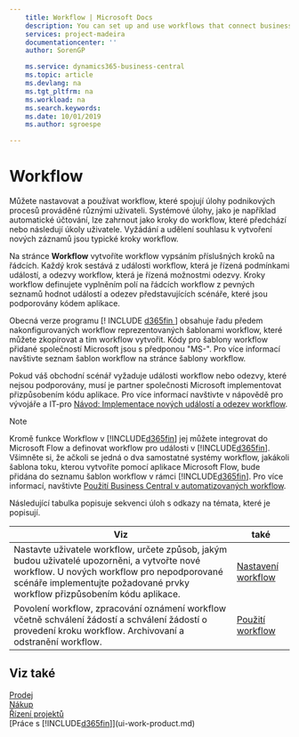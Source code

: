 ```yaml
---
    title: Workflow | Microsoft Docs
    description: You can set up and use workflows that connect business-process tasks performed by different users. System tasks, such as automatic posting, can be included as steps in workflows, preceded or followed by user tasks. Requesting and granting approval to create new records are typical workflow steps.
    services: project-madeira
    documentationcenter: ''
    author: SorenGP

    ms.service: dynamics365-business-central
    ms.topic: article
    ms.devlang: na
    ms.tgt_pltfrm: na
    ms.workload: na
    ms.search.keywords:
    ms.date: 10/01/2019
    ms.author: sgroespe

---
```

# Workflow
Můžete nastavovat a používat workflow, které spojují úlohy podnikových procesů prováděné různými uživateli. Systémové úlohy, jako je například automatické účtování, lze zahrnout jako kroky do workflow, které předchází nebo následují úkoly uživatele. Vyžádání a udělení souhlasu k vytvoření nových záznamů jsou typické kroky workflow.

Na stránce **Workflow** vytvoříte workflow vypsáním příslušných kroků na řádcích. Každý krok sestává z události workflow, která je řízená podmínkami událostí, a odezvy workflow, která je řízená možnostmi odezvy. Kroky workflow definujete vyplněním polí na řádcích workflow z pevných seznamů hodnot událostí a odezev představujících scénáře, které jsou podporovány kódem aplikace.

Obecná verze programu [! INCLUDE [ d365fin ](includes/d365fin_md.md) ] obsahuje řadu předem nakonfigurovaných workflow reprezentovaných šablonami workflow, které můžete zkopírovat a tím workflow vytvořit. Kódy pro šablony workflow přidané společností Microsoft jsou s předponou "MS-". Pro více informací navštivte seznam šablon workflow na stránce šablony workflow.

Pokud váš obchodní scénář vyžaduje události workflow nebo odezvy, které nejsou podporovány, musí je partner společnosti Microsoft implementovat přizpůsobením kódu aplikace. Pro více informací navštivte v nápovědě pro vývojáře a IT-pro [Návod: Implementace nových událostí a odezev workflow](/dynamics-nav/Walkthrough--Implementing-New-Workflow-Events-and-Responses).

> [!NOTE]
> Kromě funkce Workflow v [!INCLUDE[d365fin](includes/d365fin_md.md)] jej můžete integrovat do Microsoft Flow a definovat workflow pro události v [!INCLUDE[d365fin](includes/d365fin_md.md)]. Všimněte si, že ačkoli se jedná o dva samostatné systémy workflow, jakákoli šablona toku, kterou vytvoříte pomocí aplikace Microsoft Flow, bude přidána do seznamu šablon workflow v rámci [!INCLUDE[d365fin](includes/d365fin_md.md)]. Pro více informací, navštivte [Použití Business Central v automatizovaných workflow](across-how-use-financials-data-source-flow.md).

Následující tabulka popisuje sekvenci úloh s odkazy na témata, které je popisují.

| **Viz** | **také** |
|------------|-------------|  
| Nastavte uživatele workflow, určete způsob, jakým budou uživatelé upozorněni, a vytvořte nové workflow. U nových workflow pro nepodporované scénáře implementujte požadované prvky workflow přizpůsobením kódu aplikace. | [Nastavení workflow](across-set-up-workflows.md) |
| Povolení workflow, zpracování oznámení workflow včetně schválení žádostí a schválení žádostí o provedení kroku workflow. Archivovaní a odstranění workflow. | [Použití workflow](across-use-workflows.md) |

## Viz také
[Prodej](sales-manage-sales.md)  
[Nákup](purchasing-manage-purchasing.md)  
[Řízení projektů](projects-manage-projects.md)  
[Práce s [!INCLUDE[d365fin](includes/d365fin_md.md)]](ui-work-product.md)
